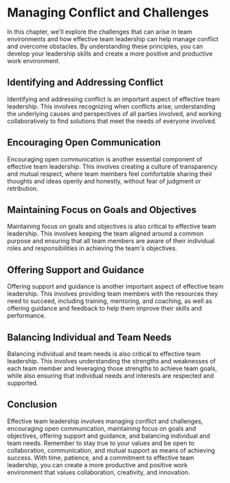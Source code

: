 Managing Conflict and Challenges
======================================================================

In this chapter, we'll explore the challenges that can arise in team environments and how effective team leadership can help manage conflict and overcome obstacles. By understanding these principles, you can develop your leadership skills and create a more positive and productive work environment.

Identifying and Addressing Conflict
-----------------------------------

Identifying and addressing conflict is an important aspect of effective team leadership. This involves recognizing when conflicts arise, understanding the underlying causes and perspectives of all parties involved, and working collaboratively to find solutions that meet the needs of everyone involved.

Encouraging Open Communication
------------------------------

Encouraging open communication is another essential component of effective team leadership. This involves creating a culture of transparency and mutual respect, where team members feel comfortable sharing their thoughts and ideas openly and honestly, without fear of judgment or retribution.

Maintaining Focus on Goals and Objectives
-----------------------------------------

Maintaining focus on goals and objectives is also critical to effective team leadership. This involves keeping the team aligned around a common purpose and ensuring that all team members are aware of their individual roles and responsibilities in achieving the team's objectives.

Offering Support and Guidance
-----------------------------

Offering support and guidance is another important aspect of effective team leadership. This involves providing team members with the resources they need to succeed, including training, mentoring, and coaching, as well as offering guidance and feedback to help them improve their skills and performance.

Balancing Individual and Team Needs
-----------------------------------

Balancing individual and team needs is also critical to effective team leadership. This involves understanding the strengths and weaknesses of each team member and leveraging those strengths to achieve team goals, while also ensuring that individual needs and interests are respected and supported.

Conclusion
----------

Effective team leadership involves managing conflict and challenges, encouraging open communication, maintaining focus on goals and objectives, offering support and guidance, and balancing individual and team needs. Remember to stay true to your values and be open to collaboration, communication, and mutual support as means of achieving success. With time, patience, and a commitment to effective team leadership, you can create a more productive and positive work environment that values collaboration, creativity, and innovation.


